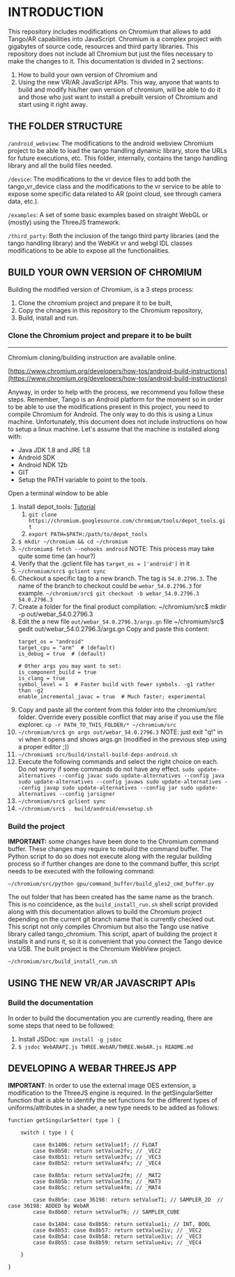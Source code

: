 # INTRODUCTION

This repository includes modifications on Chromium that allows to add Tango/AR capabilities into JavaScript. Chromium is a complex project with gigabytes of source code, resources and third party libraries. This repository does not include all Chromium but just the files necessary to make the changes to it. This documentation is divided in 2 sections: 
1. How to build your own version of Chromium and 
2. Using the new VR/AR JavaScript APIs. This way, anyone that wants to build and modify his/her own version of chromium, will be able to do it and those who just want to install a prebuilt version of Chromium and start using it right away.

## THE FOLDER STRUCTURE

`/android_webview`: The modifications to the android webview Chromium project to be able to load the tango handling dynamic library, store the URLs for future executions, etc. This folder, internally, contains the tango handling library and all the build files needed. 

`/device`: The modifications to the vr device files to add both the tango_vr_device class and the modifications to the vr service to be able to expose some specific data related to AR (point cloud, see through camera data, etc.).

`/examples`: A set of some basic examples based on straight WebGL or (mostly) using the ThreeJS framework.

`/third_party`: Both the inclusion of the tango third party libraries (and the tango handling library) and the WebKit vr and webgl IDL classes modifications to be able to expose all the functionalities.

## BUILD YOUR OWN VERSION OF CHROMIUM

Building the modified version of Chromium, is a 3 steps process: 
1. Clone the chromium project and prepare it to be built, 
2. Copy the chnages in this repository to the Chromium repository, 
3. Build, install and run.

### Clone the Chromium project and prepare it to be built
----------------------------------------------------------

Chromium cloning/building instruction are available online. 

[https://www.chromium.org/developers/how-tos/android-build-instructions](https://www.chromium.org/developers/how-tos/android-build-instructions)

Anyway, in order to help with the process, we recommend you follow these steps. Remember, Tango is an Android platform for the moment so in order to be able to use the modifications present in this project, you need to compile Chromium for Android. The only way to do this is using a Linux machine. Unfortunately, this document does not include instructions on how to setup a linux machine. Let's assume that the machine is installed along with:

* Java JDK 1.8 and JRE 1.8
* Android SDK
* Android NDK 12b
* GIT
* Setup the PATH variable to point to the tools.

Open a terminal window to be able 
 1. Install depot_tools: [Tutorial](https://commondatastorage.googleapis.com/chrome-infra-docs/flat/depot_tools/docs/html/depot_tools_tutorial.html#_setting_up)
	1. `git clone https://chromium.googlesource.com/chromium/tools/depot_tools.git`
	2. `export PATH=$PATH:/path/to/depot_tools`
 2. `$ mkdir ~/chromium && cd ~/chromium`
 3. `~/chromium$ fetch --nohooks android`
 	NOTE: This process may take quite some time (an hour?)
 4. Verify that the .gclient file has `target_os = ['android']` in it
 5. `~/chromium/src$ gclient sync`
 6. Checkout a specific tag to a new branch. The tag is `54.0.2796.3`. The name of the branch to checkout could be `webar_54.0.2796.3` for example.
 	`~/chromium/src$ git checkout -b webar_54.0.2796.3 54.0.2796.3`
 7. Create a folder for the final product compilation:
 	~/chromium/src$ mkdir -p out/webar_54.0.2796.3
 8. Edit the a new file `out/webar_54.0.2796.3/args.gn` file
 	~/chromium/src$ gedit out/webar_54.0.2796.3/args.gn
 	Copy and paste this content:
	```
	target_os = "android"
	target_cpu = "arm"  # (default)
	is_debug = true  # (default)

	# Other args you may want to set:
	is_component_build = true
	is_clang = true
	symbol_level = 1  # Faster build with fewer symbols. -g1 rather than -g2
	enable_incremental_javac = true  # Much faster; experimental
	```
 9. Copy and paste all the content from this folder into the chromium/src folder. Override every possible conflict that may arise if you use the file explorer.
 	`cp -r PATH_TO_THIS_FOLDER/* ~/chromium/src`
 10. `~/chromium/src$ gn args out/webar_54.0.2796.3`
	NOTE: just exit "q!" in vi when it opens and shows args.gn (modified in the previous step using a proper editor ;))
 11. `~/chromium$ src/build/install-build-deps-android.sh` 
 12. Execute the following commands and select the right choice on each. Do not worry if some commands do not have any effect.
 	```
	sudo update-alternatives --config javac
	sudo update-alternatives --config java
	sudo update-alternatives --config javaws
	sudo update-alternatives --config javap
	sudo update-alternatives --config jar
	sudo update-alternatives --config jarsigner
	```
 13. `~/chromium/src$ gclient sync`
 14. `~/chromium/src$ . build/android/envsetup.sh`

### Build the project

**IMPORTANT:** some changes have been done to the Chromium command buffer. These changes may require to rebuild the command buffer. The Python script to do so does not execute along with the regular building process so if further changes are done to the command buffer, this script needs to be executed with the following command:
```
~/chromium/src/python gpu/command_buffer/build_gles2_cmd_buffer.py
```
The out folder that has been created has the same name as the branch. This is no coincidence, as the `build_install_run.sh` shell script provided along with this documentation allows to build the Chromium project depending on the current git branch name that is currently checked out. This script not only compiles Chromium but also the Tango use native library called tango_chromium. This script, apart of building the project it installs it and runs it, so it is convenient that you connect the Tango device via USB. The built project is the Chromium WebView project.
```
~/chromium/src/build_install_run.sh
```
## USING THE NEW VR/AR JAVASCRIPT APIs

### Build the documentation

In order to build the documentation you are currently reading, there are some steps that need to be followed:

1. Install JSDoc: `npm install -g jsdoc`
2. `$ jsdoc WebARAPI.js THREE.WebAR/THREE.WebAR.js README.md`

## DEVELOPING A WEBAR THREEJS APP

**IMPORTANT**: In order to use the external image OES extension, a modification to the ThreeJS engine is required. In the getSingularSetter function that is able to identify the set functions for the different types of uniforms/attributes in a shader, a new type needs to be added as follows:
```
function getSingularSetter( type ) {

	switch ( type ) {

		case 0x1406: return setValue1f; // FLOAT
		case 0x8b50: return setValue2fv; // _VEC2
		case 0x8b51: return setValue3fv; // _VEC3
		case 0x8b52: return setValue4fv; // _VEC4

		case 0x8b5a: return setValue2fm; // _MAT2
		case 0x8b5b: return setValue3fm; // _MAT3
		case 0x8b5c: return setValue4fm; // _MAT4

		case 0x8b5e: case 36198: return setValueT1; // SAMPLER_2D  // case 36198: ADDED by WebAR
		case 0x8b60: return setValueT6; // SAMPLER_CUBE

		case 0x1404: case 0x8b56: return setValue1i; // INT, BOOL
		case 0x8b53: case 0x8b57: return setValue2iv; // _VEC2
		case 0x8b54: case 0x8b58: return setValue3iv; // _VEC3
		case 0x8b55: case 0x8b59: return setValue4iv; // _VEC4

	}

}
```


